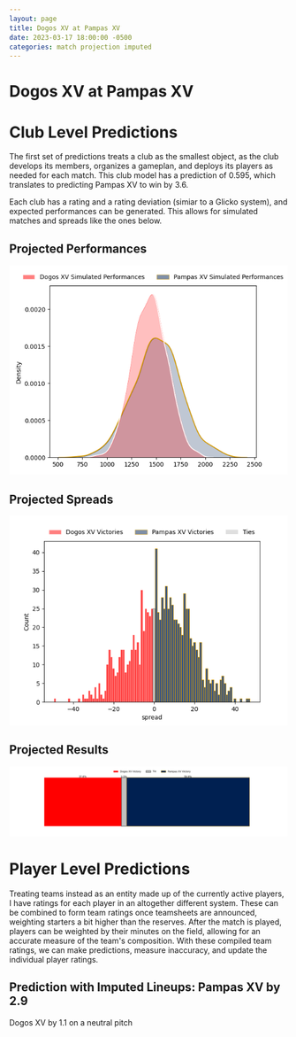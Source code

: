 ```yaml
---  
layout: page  
title: Dogos XV at Pampas XV  
date: 2023-03-17 18:00:00 -0500  
categories: match projection imputed  
---
```

# Dogos XV at Pampas XV

# Club Level Predictions


The first set of predictions treats a club as the smallest object, as the club develops its members, organizes a gameplan, and deploys its players as needed for each match. This club model has a prediction of 0.595, which translates to predicting Pampas XV to win by 3.6.

Each club has a rating and a rating deviation (simiar to a Glicko system), and expected performances can be generated. This allows for simulated matches and spreads like the ones below.
## Projected Performances


![Projected Performances](plots/performances_2023-03-17-PampasXV-DogosXV.png)
## Projected Spreads


![Projected Spreads](plots/spreads_2023-03-17-PampasXV-DogosXV.png)
## Projected Results


![Projected Results](plots/resultbar_2023-03-17-PampasXV-DogosXV.png)
# Player Level Predictions


Treating teams instead as an entity made up of the currently active players, I have ratings for each player in an altogether different system. These can be combined to form team ratings once teamsheets are announced, weighting starters a bit higher than the reserves. After the match is played, players can be weighted by their minutes on the field, allowing for an accurate measure of the team's composition. With these compiled team ratings, we can make predictions, measure inaccuracy, and update the individual player ratings.
## Prediction with Imputed Lineups: Pampas XV by 2.9


Dogos XV by 1.1 on a neutral pitch

